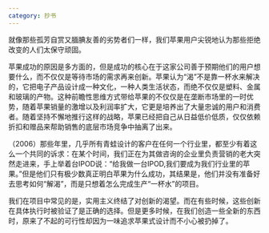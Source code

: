 ```yaml
---
category: 抄书
---
```


就像那些孤芳自赏又腼腆友善的劣势者们一样，我们苹果用户尖锐地认为那些拒绝改变的人们太保守顽固。

苹果成功的原因是多方面的，但是成功的核心在于这家公司善于预期他们的用户想要什么，而不仅仅是等待市场的需求再来创新。苹果认为“渴”不是靠一杯水来解决的，它把电子产品设计成一种文化，一种人类生活状态，而绝不仅仅是塑料、金属和玻璃的产物。这种前瞻性思维方式带给苹果的不仅仅是在垄断市场里的一时优势，随着苹果销量的激增以及利润率扩大，它更是培养出了大量忠诚的用户和消费者。随着坚持不懈地推行这样的战略，苹果已经把自己从日益低价低质，仅仅依赖折扣和赠品来帮助销售的底层市场竞争中抽离了出来。

（2006）那些年里，几乎所有青蛙设计的客户在任何一个行业里，都至少有着这么一个共同的诉求：在某个时间，我们正在为其做咨询的企业里负责营销的老大突然走进来，手上举着台IPOD说：“给我做一台IPOD,我们要成为我们行业里的苹果。”但是他们只有极少数真正明白苹果为什么成功，其结果是，他们并没有准备好去思考如何“解渴”，而是只想着怎么完成生产“一杯水”的项目。

我们在项目中常见的是，实用主义终结了对创新的渴望。而在有些时候，这些创新在具体执行时被验证了是正确的选择。但是更多时候，在我们创造一些全新的东西时，原来了不起的可行性却因为一味追求苹果式设计而不小心被扔掉了。
